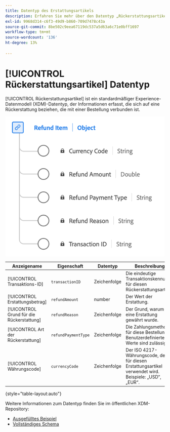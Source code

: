 ```yaml
---
title: Datentyp des Erstattungsartikels
description: Erfahren Sie mehr über den Datentyp „Rückerstattungsartikel-Experience-Datenmodell (XDM)“.
exl-id: 9968d314-c6f3-49d9-b860-709d7478c43a
source-git-commit: 8be502c9eea67119dc537a5d63a6c71e0bff1697
workflow-type: tm+mt
source-wordcount: '136'
ht-degree: 13%

---
```


# [!UICONTROL Rückerstattungsartikel] Datentyp

[!UICONTROL Rückerstattungsartikel] ist ein standardmäßiger Experience-Datenmodell (XDM)-Datentyp, der Informationen erfasst, die sich auf eine Rückerstattung beziehen, die mit einer Bestellung verbunden ist.

![Abbildung des Datentyps „Erstattungsartikel“.](../images/data-types/refund-item.png)

| Anzeigename | Eigenschaft | Datentyp | Beschreibung |
|--------------------|-----------------------|-----------|---------------------------------------------------------------------------------------------------|
| [!UICONTROL Transaktions-ID] | `transactionID` | Zeichenfolge | Die eindeutige Transaktionskennung für diesen Rückerstattungsartikel. |
| [!UICONTROL Erstattungsbetrag] | `refundAmount` | number | Der Wert der Erstattung. |
| [!UICONTROL Grund für die Rückerstattung] | `refundReason` | Zeichenfolge | Der Grund, warum eine Erstattung gewährt wurde. |
| [!UICONTROL Art der Rückerstattung] | `refundPaymentType` | Zeichenfolge | Die Zahlungsmethode für diese Bestellung. Benutzerdefinierte Werte sind zulässig. |
| [!UICONTROL Währungscode] | `currencyCode` | Zeichenfolge | Der ISO 4217-Währungscode, der für diesen Erstattungsartikel verwendet wird. Beispiele: „USD“, „EUR“. |

{style="table-layout:auto"}

Weitere Informationen zum Datentyp finden Sie im öffentlichen XDM-Repository:

* [Ausgefülltes Beispiel](https://github.com/adobe/xdm/blob/master/components/datatypes/refunditem.example.1.json)
* [Vollständiges Schema](https://github.com/adobe/xdm/blob/master/components/datatypes/refunditem.schema.json)
